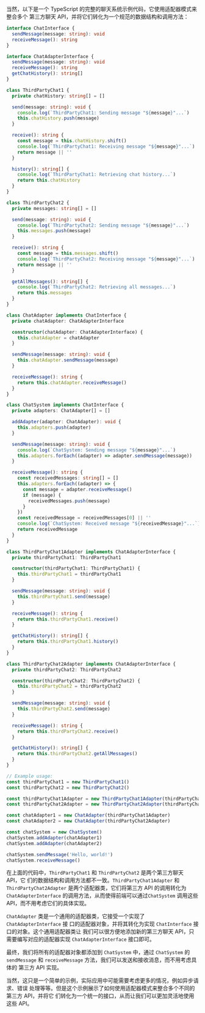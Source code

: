 当然，以下是一个 TypeScript 的完整的聊天系统示例代码，它使用适配器模式来整合多个
第三方聊天 API，并将它们转化为一个规范的数据结构和调用方法：

```typescript
interface ChatInterface {
  sendMessage(message: string): void
  receiveMessage(): string
}

interface ChatAdapterInterface {
  sendMessage(message: string): void
  receiveMessage(): string
  getChatHistory(): string[]
}

class ThirdPartyChat1 {
  private chatHistory: string[] = []

  send(message: string): void {
    console.log(`ThirdPartyChat1: Sending message "${message}"...`)
    this.chatHistory.push(message)
  }

  receive(): string {
    const message = this.chatHistory.shift()
    console.log(`ThirdPartyChat1: Receiving message "${message}"...`)
    return message || ''
  }

  history(): string[] {
    console.log(`ThirdPartyChat1: Retrieving chat history...`)
    return this.chatHistory
  }
}

class ThirdPartyChat2 {
  private messages: string[] = []

  send(message: string): void {
    console.log(`ThirdPartyChat2: Sending message "${message}"...`)
    this.messages.push(message)
  }

  receive(): string {
    const message = this.messages.shift()
    console.log(`ThirdPartyChat2: Receiving message "${message}"...`)
    return message || ''
  }

  getAllMessages(): string[] {
    console.log(`ThirdPartyChat2: Retrieving all messages...`)
    return this.messages
  }
}

class ChatAdapter implements ChatInterface {
  private chatAdapter: ChatAdapterInterface

  constructor(chatAdapter: ChatAdapterInterface) {
    this.chatAdapter = chatAdapter
  }

  sendMessage(message: string): void {
    this.chatAdapter.sendMessage(message)
  }

  receiveMessage(): string {
    return this.chatAdapter.receiveMessage()
  }
}

class ChatSystem implements ChatInterface {
  private adapters: ChatAdapter[] = []

  addAdapter(adapter: ChatAdapter): void {
    this.adapters.push(adapter)
  }

  sendMessage(message: string): void {
    console.log(`ChatSystem: Sending message "${message}"...`)
    this.adapters.forEach((adapter) => adapter.sendMessage(message))
  }

  receiveMessage(): string {
    const receivedMessages: string[] = []
    this.adapters.forEach((adapter) => {
      const message = adapter.receiveMessage()
      if (message) {
        receivedMessages.push(message)
      }
    })
    const receivedMessage = receivedMessages[0] || ''
    console.log(`ChatSystem: Received message "${receivedMessage}"...`)
    return receivedMessage
  }
}

class ThirdPartyChat1Adapter implements ChatAdapterInterface {
  private thirdPartyChat1: ThirdPartyChat1

  constructor(thirdPartyChat1: ThirdPartyChat1) {
    this.thirdPartyChat1 = thirdPartyChat1
  }

  sendMessage(message: string): void {
    this.thirdPartyChat1.send(message)
  }

  receiveMessage(): string {
    return this.thirdPartyChat1.receive()
  }

  getChatHistory(): string[] {
    return this.thirdPartyChat1.history()
  }
}

class ThirdPartyChat2Adapter implements ChatAdapterInterface {
  private thirdPartyChat2: ThirdPartyChat2

  constructor(thirdPartyChat2: ThirdPartyChat2) {
    this.thirdPartyChat2 = thirdPartyChat2
  }

  sendMessage(message: string): void {
    this.thirdPartyChat2.send(message)
  }

  receiveMessage(): string {
    return this.thirdPartyChat2.receive()
  }

  getChatHistory(): string[] {
    return this.thirdPartyChat2.getAllMessages()
  }
}

// Example usage:
const thirdPartyChat1 = new ThirdPartyChat1()
const thirdPartyChat2 = new ThirdPartyChat2()

const thirdPartyChat1Adapter = new ThirdPartyChat1Adapter(thirdPartyChat1)
const thirdPartyChat2Adapter = new ThirdPartyChat2Adapter(thirdPartyChat2)

const chatAdapter1 = new ChatAdapter(thirdPartyChat1Adapter)
const chatAdapter2 = new ChatAdapter(thirdPartyChat2Adapter)

const chatSystem = new ChatSystem()
chatSystem.addAdapter(chatAdapter1)
chatSystem.addAdapter(chatAdapter2)

chatSystem.sendMessage('Hello, world!')
chatSystem.receiveMessage()
```

在上面的代码中，`ThirdPartyChat1` 和 `ThirdPartyChat2` 是两个第三方聊天 API，它
们的数据结构和调用方法都不一致。`ThirdPartyChat1Adapter` 和
`ThirdPartyChat2Adapter` 是两个适配器类，它们将第三方 API 的调用转化为
`ChatAdapterInterface` 的调用方法，从而使得前端可以通过`ChatSystem` 调用这些
API，而不用考虑它们的具体实现。

`ChatAdapter` 类是一个通用的适配器类，它接受一个实现了 `ChatAdapterInterface` 接
口的适配器对象，并将其转化为实现 `ChatInterface` 接口的对象。这个通用适配器类让
我们可以很方便地添加新的第三方聊天 API，只需要编写对应的适配器实现
`ChatAdapterInterface` 接口即可。

最终，我们将所有的适配器对象都添加到 `ChatSystem` 中，通过 `ChatSystem` 的
`sendMessage` 和 `receiveMessage` 方法，我们可以发送和接收消息，而不用考虑具体的
第三方 API 实现。

当然，这只是一个简单的示例，实际应用中可能需要考虑更多的情况，例如异步请求、错误
处理等等。但是这个示例展示了如何使用适配器模式来整合多个不同的第三方 API，并将它
们转化为一个统一的接口，从而让我们可以更加灵活地使用这些 API。
